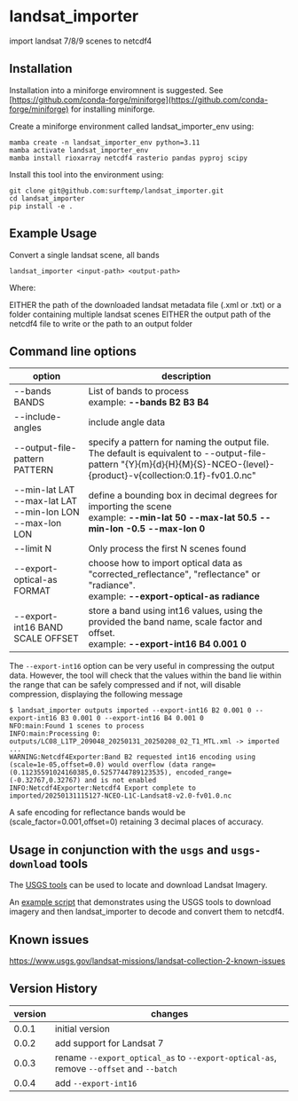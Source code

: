 # landsat_importer

import landsat 7/8/9 scenes to netcdf4 

## Installation

Installation into a miniforge enviromnent is suggested.  See [https://github.com/conda-forge/miniforge](https://github.com/conda-forge/miniforge) for installing miniforge.

Create a miniforge environment called landsat_importer_env using:

```
mamba create -n landsat_importer_env python=3.11
mamba activate landsat_importer_env
mamba install rioxarray netcdf4 rasterio pandas pyproj scipy
```

Install this tool into the environment using:

```
git clone git@github.com:surftemp/landsat_importer.git
cd landsat_importer
pip install -e .
```

## Example Usage

Convert a single landsat scene, all bands

```
landsat_importer <input-path> <output-path>
```

Where:

<input-path> EITHER the path of the downloaded landsat metadata file (.xml or .txt) or a folder containing multiple landsat scenes
<output-path> EITHER the output path of the netcdf4 file to write or the path to an output folder

## Command line options

| option                                                                 | description                                                                                                                                                                    |
|------------------------------------------------------------------------|--------------------------------------------------------------------------------------------------------------------------------------------------------------------------------|
| --bands BANDS                                                          | List of bands to process <br> example: **--bands B2 B3 B4**                                                                                                                    |
| --include-angles                                                       | include angle data                                                                                                                                                             |
| --output-file-pattern PATTERN                                          | specify a pattern for naming the output file.  <br>The default is equivalent to --output-file-pattern "{Y}{m}{d}{H}{M}{S}-NCEO-{level}-{product}-v{collection:0.1f}-fv01.0.nc" |
| --min-lat LAT <br> --max-lat LAT <br> --min-lon LON <br> --max-lon LON | define a bounding box in decimal degrees for importing the scene <br>example: **--min-lat 50 --max-lat 50.5 --min-lon -0.5 --max-lon 0**                                       |
| --limit N                                                              | Only process the first N scenes found                                                                                                                                          |
| --export-optical-as FORMAT                                             | choose how to import optical data as "corrected_reflectance",  "reflectance" or "radiance".  <br>example: **--export-optical-as radiance**                                     |                                                          
| --export-int16 BAND SCALE OFFSET                                       | store a band using int16 values, using the provided the band name, scale factor and offset. <br>example: **--export-int16 B4 0.001 0**                                         |

The `--export-int16` option can be very useful in compressing the output data.  However, the tool will check that the values within the band lie within the range that can be safely compressed and if not, will disable compression, displaying the following message

```
$ landsat_importer outputs imported --export-int16 B2 0.001 0 --export-int16 B3 0.001 0 --export-int16 B4 0.001 0
NFO:main:Found 1 scenes to process
INFO:main:Processing 0: outputs/LC08_L1TP_209048_20250131_20250208_02_T1_MTL.xml -> imported
...
WARNING:Netcdf4Exporter:Band B2 requested int16 encoding using (scale=1e-05,offset=0.0) would overflow (data range=(0.11235591024160385,0.5257744789123535), encoded_range=(-0.32767,0.32767) and is not enabled
INFO:Netcdf4Exporter:Netcdf4 Export complete to imported/20250131115127-NCEO-L1C-Landsat8-v2.0-fv01.0.nc
```

A safe encoding for reflectance bands would be (scale_factor=0.001,offset=0) retaining 3 decimal places of accuracy.

## Usage in conjunction with the `usgs` and `usgs-download` tools

The [USGS tools](https://github.com/surftemp/usgs) can be used to locate and download Landsat Imagery.  

An [example script](test/download_and_import.sh) that demonstrates using the USGS tools to download imagery and then landsat_importer to decode and convert them to netcdf4.

## Known issues

https://www.usgs.gov/landsat-missions/landsat-collection-2-known-issues

## Version History

| version | changes                                                                                |
|---------|----------------------------------------------------------------------------------------|
| 0.0.1   | initial version                                                                        |
| 0.0.2   | add support for Landsat 7                                                              |
| 0.0.3   | rename `--export_optical_as` to `--export-optical-as`, remove `--offset` and `--batch` |
| 0.0.4   | add `--export-int16`                                                                   |




